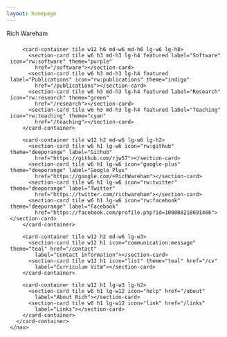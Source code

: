 ```yaml
---
layout: homepage
---
```

<core-style ref="rw-theme"></core-style>
<core-style ref="tile-layout"></core-style>

<core-scroll-header-panel flex>
  <core-toolbar class="theme bluegrey bg fg">
    <div flex>Rich Wareham</div>
  </core-toolbar>

  <div content>
    <nav style="padding: 8px;" horizontal layout center-justified>
      <card-container tile w12 style="max-width: 1400px;">
        <card-container tile w12 h3 md-w6 md-h6 lg-w6 lg-h8>
          <section-card tile w6 h3 md-w12 md-h4 lg-h6 featured
            label="{{ site.posts[0].title }}" theme="blue"
            coverSrc="{{sit.url}}/{{ site.posts[0].cover }}"
            href="{{ site.posts[0].url }}"></section-card>
          <section-card tile w6 h1 md-w12 icon="communication:message" theme="blue"
            href="{{ site.posts[1].url }}"
            label="{{ site.posts[1].title }}"></section-card>
          <section-card tile w6 h1 icon="communication:message" theme="blue"
            href="{{ site.posts[2].url }}"
            label="{{ site.posts[2].title }}"></section-card>
          <section-card tile w6 h1 icon="more-horiz" theme="blue" href="/articles"
            label="More"></section-card>
        </card-container>

        <card-container tile w12 h6 md-w6 md-h6 lg-w6 lg-h8>
          <section-card tile w6 h3 md-h3 lg-h4 featured label="Software" icon="rw:software" theme="purple"
            href="/software"></section-card>
          <section-card tile w6 h3 md-h3 lg-h4 featured label="Publications" icon="rw:publications" theme="indigo"
            href="/publications"></section-card>
          <section-card tile w6 h3 md-h3 lg-h4 featured label="Research" icon="rw:research" theme="green"
            href="/research"></section-card>
          <section-card tile w6 h3 md-h3 lg-h4 featured label="Teaching" icon="rw:teaching" theme="cyan"
            href="/teaching"></section-card>
        </card-container>

        <card-container tile w12 h2 md-w6 lg-w6 lg-h2>
          <section-card tile w6 h1 lg-w6 icon="rw:github" theme="deeporange" label="Github"
            href="https://github.com/rjw57"></section-card>
          <section-card tile w6 h1 lg-w6 icon="google-plus" theme="deeporange" label="Google Plus"
            href="https://google.com/+RichWareham"></section-card>
          <section-card tile w6 h1 lg-w6 icon="rw:twitter" theme="deeporange" label="Twitter"
            href="https://twitter.com/richwareham"></section-card>
          <section-card tile w6 h1 lg-w6 icon="rw:facebook" theme="deeporange" label="Facebook"
            href="https://facebook.com/profile.php?id=100008218691466"></section-card>
        </card-container>

        <card-container tile w12 h2 md-w6 lg-w3>
          <section-card tile w12 h1 icon="communication:message" theme="teal" href="/contact"
            label="Contact information"></section-card>
          <section-card tile w12 h1 icon="list" theme="teal" href="/cv"
            label="Curriculum Vitæ"></section-card>
        </card-container>

        <card-container tile w12 h1 lg-w3 lg-h2>
          <section-card tile w6 h1 lg-w12 icon="help" href="/about"
            label="About Rich"></section-card>
          <section-card tile w6 h1 lg-w12 icon="link" href="/links"
            label="Links"></section-card>
        </card-container>
      </card-container>
    </nav>
  </div>
</core-scroll-header-panel>
